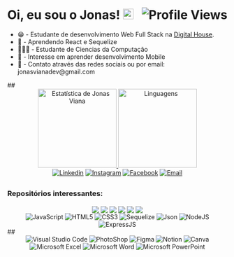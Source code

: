 # Oi, eu sou o Jonas! <img src="https://emoji.gg/assets/emoji/7569-gokutraining.gif" width="24" /> <img align="right" src="https://komarev.com/ghpvc/?username=jonasviana&color=AE82CE&label=Visitas+ao+perfil" alt="Profile Views">

<div>
    <ul>
    <li>😁 - Estudante de desenvolvimento Web Full Stack na <a href="https://www.digitalhouse.com/br/
        " target="_blank">Digital House</a>.</li>
        <li>📘 - Aprendendo React e Sequelize</li>
        <li>👨🏻‍🎓 - Estudante de Ciencias da Computação</li>
        <li>📱 - Interesse em aprender desenvolvimento Mobile</li>
        <li> 📇 - Contato através das redes sociais ou por email: jonasvianadev@gmail.com </li>
    </ul>
  ##

<div align="center">
  <a href="https://github.com/jonasviana">
    <img height="180em"
     src="https://github-readme-stats.vercel.app/api?username=jonasviana&custom_title=Histórico de Jonas Viana&show_icons=true&theme=material-palenight&include_all_commits=true&count_private=true" alt="Estatística de Jonas Viana"/>
    <img height="180em"
     src="https://github-readme-stats.vercel.app/api/top-langs/?username=jonasviana&custom_title=Linguagens&layout=compact&langs_count=7&theme=material-palenight" alt="Linguagens"/>
</div>
<div align="center">
    <a href="https://www.linkedin.com/in/jonas-viana-133645195/" target="_blank"><img
        src="https://img.shields.io/badge/LinkedIn-0077B5?style=for-the-badge&logo=linkedin&logoColor=white"
        target="_blank" alt="Linkedin"></a>
    <a href="https://www.instagram.com/jon_viana/" target="_blank"><img
        src="https://img.shields.io/badge/Instagram-E4405F?style=for-the-badge&logo=instagram&logoColor=white"
        target="_blank" alt="Instagram"></a>
    <a href="https://www.facebook.com/jonas.viana.5" target="_blank"><img
        src="https://img.shields.io/badge/Facebook-1877F2?style=for-the-badge&logo=facebook&logoColor=white"
        target="_blank" alt="Facebook"></a>
    <a href="mailto:jonasvianadev@gmail.com" target="_blank"><img
        src="https://img.shields.io/badge/Gmail-D14836?style=for-the-badge&logo=gmail&logoColor=white"
        target="_blank" alt="Email"></a>
</div>
 
 ## 
 <div align="center">
<h3 align="left">Repositórios interessantes:</h3>
    <a href="https://github.com/JonasViana/treinoRotas"><img align="center"
    src="https://github-readme-stats.vercel.app/api/pin/?username=jonasviana&repo=treinoRotas&theme=material-palenight" /></a>
    <a href="https://github.com/JonasViana/petshop-express"><img align="center"
    src="https://github-readme-stats.vercel.app/api/pin/?username=jonasviana&repo=petshop-express&theme=material-palenight" /></a>
    <a href="https://github.com/JonasViana/fruto-e-fruta"><img align="center"
    src="https://github-readme-stats.vercel.app/api/pin/?username=jonasviana&repo=fruto-e-fruta&theme=material-palenight" /></a>
    <a href="https://github.com/JonasViana/FilMatch-1"><img align="center"
    src="https://github-readme-stats.vercel.app/api/pin/?username=jonasviana&repo=FilMatch-1&theme=material-palenight" /></a>
    <a href="https://github.com/JonasViana/landing-page-landify"><img align="center"
    src="https://github-readme-stats.vercel.app/api/pin/?username=jonasviana&repo=landing-page-landify&theme=material-palenight" /></a>
    <a href="https://github.com/JonasViana/Codar"><img align="center"
    src="https://github-readme-stats.vercel.app/api/pin/?username=jonasviana&repo=Codar&theme=material-palenight" /></a>
</div>

<div align="center">
  <img src="https://img.shields.io/badge/JavaScript-323330?style=for-the-badge&logo=javascript&logoColor=F7DF1E" alt="JavaScript">
  <img src="https://img.shields.io/badge/HTML5-E34F26?style=for-the-badge&logo=html5&logoColor=white" alt="HTML5">
  <img src="https://img.shields.io/badge/CSS3-1572B6?style=for-the-badge&logo=css3&logoColor=white" alt="CSS3">
  <img src="https://img.shields.io/badge/Sequelize-52B0E7?style=for-the-badge&logo=Sequelize&logoColor=white" alt="Sequelize">
  <img src="https://img.shields.io/badge/json-5E5C5C?style=for-the-badge&logo=json&logoColor=white" alt="Json">
  <img src="https://img.shields.io/badge/Node.js-339933?style=for-the-badge&logo=nodedotjs&logoColor=white" alt="NodeJS">
  <img src="https://img.shields.io/badge/Express.js-000000?style=for-the-badge&logo=express&logoColor=white" alt="ExpressJS">
</div>
##

<div align="center">
  <img src="https://img.shields.io/badge/Visual_Studio_Code-0078D4?style=for-the-badge&logo=visual%20studio%20code&logoColor=white" alt="Visual Studio Code">
  <img src="https://img.shields.io/badge/Adobe%20Photoshop-31A8FF?style=for-the-badge&logo=Adobe%20Photoshop&logoColor=black" alt="PhotoShop">
  <img src="https://img.shields.io/badge/Figma-F24E1E?style=for-the-badge&logo=figma&logoColor=white" alt="Figma">
  <img src="https://img.shields.io/badge/Notion-000000?style=for-the-badge&logo=notion&logoColor=white" alt="Notion">
  <img src="https://img.shields.io/badge/Canva-%2300C4CC.svg?&style=for-the-badge&logo=Canva&logoColor=white" alt="Canva">
  <img src="https://img.shields.io/badge/Microsoft_Excel-217346?style=for-the-badge&logo=microsoft-excel&logoColor=white" alt="Microsoft Excel">
  <img src="https://img.shields.io/badge/Microsoft_Word-2B579A?style=for-the-badge&logo=microsoft-word&logoColor=white" alt="Microsoft Word">
  <img src="https://img.shields.io/badge/Microsoft_PowerPoint-B7472A?style=for-the-badge&logo=microsoft-powerpoint&logoColor=white" alt="Microsoft PowerPoint">
</div>
</div>
